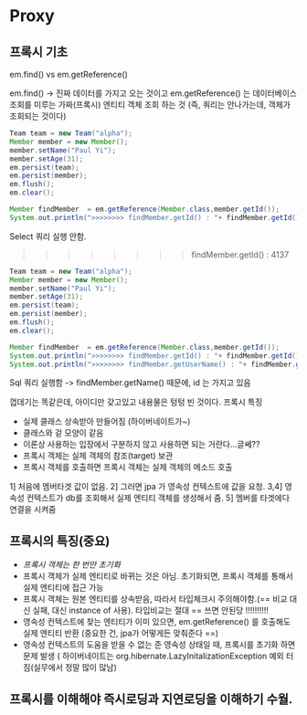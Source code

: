 # Proxy 
## 프록시 기초
em.find() vs em.getReference()

em.find() -> 진짜 데이터를 가지고 오는 것이고 em.getReference() 는 데이터베이스 조회를 미루는 가짜(프록시) 엔티티 객체 조회 하는 것 (즉, 쿼리는 안나가는데, 객체가 조회되는 것이다)

```java
Team team = new Team("alpha");
Member member = new Member();
member.setName("Paul Yi");
member.setAge(31);
em.persist(team);
em.persist(member);
em.flush();
em.clear();

Member findMember  = em.getReference(Member.class,member.getId());
System.out.println(">>>>>>>> findMember.getId() : "+ findMember.getId());

```


Select 쿼리 실행 안함.
>>>>>>>> findMember.getId() : 4137

```java
Team team = new Team("alpha");
Member member = new Member();
member.setName("Paul Yi");
member.setAge(31);
em.persist(team);
em.persist(member);
em.flush();
em.clear();

Member findMember  = em.getReference(Member.class,member.getId());
System.out.println(">>>>>>>> findMember.getId() : "+ findMember.getId());
System.out.println(">>>>>>>> findMember.getUserName() : "+ findMember.getName());
```

Sql 쿼리 실행함 -> findMember.getName() 때문에, id 는 가지고 있음

껍데기는 똑같은데, 아이디만 갖고있고 내용물은 텅텅 빈 것이다.
프록시 특징
* 실제 클래스 상속받아 만들어짐 (하이버네이트가~)
* 클래스와 겉 모양이 같음
* 이론상 사용하는 입장에서 구분하지 않고 사용하면 되는 거란다…글쎄??
* 프록시 객체는 실제 객체의 참조(target) 보관
* 프록시 객체를 호출하면 프록시 객체는 실제 객체의 메소드 호출




1] 처음에 멤버타겟 값이 없음. 
2] 그러면 jpa 가 영속성 컨텍스트에 값을 요청.
3,4] 영속성 컨텍스트가 db를 조회해서 실제 엔티티 객체를 생성해서 줌.
5] 멤버를 타겟에다 연결을 시켜줌

## 프록시의 특징(중요)
* *프록시 객체는 한 번만 초기화*
* 프록시 객체가 실제 엔티티로 바뀌는 것은 아님. 초기화되면, 프록시 객체를 통해서 실제 엔티티에 접근 가능
* 프록시 객체는 원본 엔티티를 상속받음, 따라서 타입체크시 주의해야함.(== 비교 대신 실패, 대신 instance of 사용). 타입비교는 절대 == 쓰면 안된당 !!!!!!!!!!
* 영속성 컨텍스트에 찾는 엔티티가 이미 있으면, em.getReference() 를 호출해도 실제 엔티티 반환 (중요한 건, jpa가 어떻게든 맞춰준다 ==) 
* 영속성 컨텍스트의 도움을 받을 수 없는 준 영속성 상태일 때, 프록시를 초기화 하면 문제 발생 ( 하이버네이트는 org.hibernate.LazyInitalizationException 예외 터짐(실무에서 정말 많이 많남)


## 프록시를 이해해야 즉시로딩과 지연로딩을 이해하기 수월.